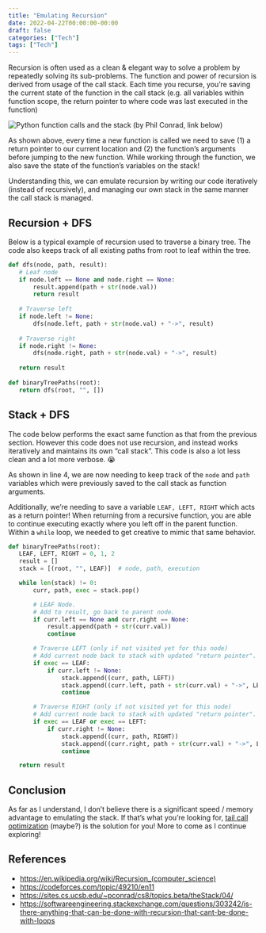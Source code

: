 ```yaml
---
title: "Emulating Recursion"
date: 2022-04-22T00:00:00-00:00
draft: false
categories: ["Tech"]
tags: ["Tech"]
---
```


Recursion is often used as a clean & elegant way to solve a problem by repeatedly solving its sub-problems. The function and power of recursion is derived from usage of the call stack. Each time you recurse, you’re saving the current state of the function in the call stack (e.g. all variables within function scope, the return pointer to where code was last executed in the function)

![Python function calls and the stack (by Phil Conrad, link below)](/images/2022-04-22/stack.gif)  

As shown above, every time a new function is called we need to save (1) a return pointer to our current location and (2) the function’s arguments before jumping to the new function. While working through the function, we also save the state of the function’s variables on the stack!

Understanding this, we can emulate recursion by writing our code iteratively (instead of recursively), and managing our own stack in the same manner the call stack is managed.

## Recursion + DFS

Below is a typical example of recursion used to traverse a binary tree. The code also keeps track of all existing paths from root to leaf within the tree.

```python
def dfs(node, path, result):
   # Leaf node
   if node.left == None and node.right == None:
       result.append(path + str(node.val))
       return result
 
   # Traverse left
   if node.left != None:
       dfs(node.left, path + str(node.val) + "->", result)
 
   # Traverse right
   if node.right != None:
       dfs(node.right, path + str(node.val) + "->", result)
 
   return result
 
def binaryTreePaths(root):
   return dfs(root, "", [])
```

## Stack + DFS

The code below performs the exact same function as that from the previous section. However this code does not use recursion, and instead works iteratively and maintains its own “call stack”. This code is also a lot less clean and a lot more verbose. 😭

As shown in line 4, we are now needing to keep track of the `node` and `path` variables which were previously saved to the call stack as function arguments.

Additionally, we’re needing to save a variable `LEAF, LEFT, RIGHT` which acts as a return pointer! When returning from a recursive function, you are able to continue executing exactly where you left off in the parent function. Within a `while` loop, we needed to get creative to mimic that same behavior.

```python
def binaryTreePaths(root):
   LEAF, LEFT, RIGHT = 0, 1, 2
   result = []
   stack = [(root, "", LEAF)]  # node, path, execution

   while len(stack) != 0:
       curr, path, exec = stack.pop()

       # LEAF Node.
       # Add to result, go back to parent node.
       if curr.left == None and curr.right == None:
           result.append(path + str(curr.val))
           continue

       # Traverse LEFT (only if not visited yet for this node)
       # Add current node back to stack with updated "return pointer". Add left child node to stack.
       if exec == LEAF:
           if curr.left != None:
               stack.append((curr, path, LEFT))
               stack.append((curr.left, path + str(curr.val) + "->", LEAF))
               continue

       # Traverse RIGHT (only if not visited yet for this node)
       # Add current node back to stack with updated "return pointer". Add right child node to stack.
       if exec == LEAF or exec == LEFT:
           if curr.right != None:
               stack.append((curr, path, RIGHT))
               stack.append((curr.right, path + str(curr.val) + "->", LEAF))
               continue

   return result
```

## Conclusion

As far as I understand, I don’t believe there is a significant speed / memory advantage to emulating the stack. If that’s what you’re looking for, [tail call optimization](https://en.wikipedia.org/wiki/Tail_call) (maybe?) is the solution for you! More to come as I continue exploring!

## References

- <https://en.wikipedia.org/wiki/Recursion_(computer_science)>
- <https://codeforces.com/topic/49210/en11>
- <https://sites.cs.ucsb.edu/~pconrad/cs8/topics.beta/theStack/04/>
- <https://softwareengineering.stackexchange.com/questions/303242/is-there-anything-that-can-be-done-with-recursion-that-cant-be-done-with-loops>

